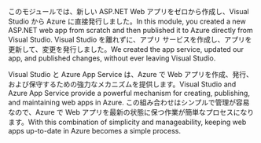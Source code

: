 <span data-ttu-id="93057-101">このモジュールでは、新しい ASP.NET Web アプリをゼロから作成し、Visual Studio から Azure に直接発行しました。</span><span class="sxs-lookup"><span data-stu-id="93057-101">In this module, you created a new ASP.NET web app from scratch and then published it to Azure directly from Visual Studio.</span></span> <span data-ttu-id="93057-102">Visual Studio を離れずに、アプリ サービスを作成し、アプリを更新して、変更を発行しました。</span><span class="sxs-lookup"><span data-stu-id="93057-102">We created the app service, updated our app, and published changes, without ever leaving Visual Studio.</span></span>

<span data-ttu-id="93057-103">Visual Studio と Azure App Service は、Azure で Web アプリを作成、発行、および保守するための強力なメカニズムを提供します。</span><span class="sxs-lookup"><span data-stu-id="93057-103">Visual Studio and Azure App Service provide a powerful mechanism for creating, publishing, and maintaining web apps in Azure.</span></span> <span data-ttu-id="93057-104">この組み合わせはシンプルで管理が容易なので、Azure で Web アプリを最新の状態に保つ作業が簡単なプロセスになります。</span><span class="sxs-lookup"><span data-stu-id="93057-104">With this combination of simplicity and manageability, keeping web apps up-to-date in Azure becomes a simple process.</span></span>
